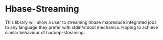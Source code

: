 # Hbase-Streaming

This library will allow a user to streaming hbase mapreduce integrated jobs to any language they prefer with stdin/stdout mechanics. Hoping to achieve similar behaviour of hadoop-streaming.
